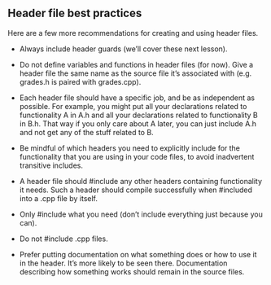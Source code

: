 ## Header file best practices

Here are a few more recommendations for creating and using header files.

- Always include header guards (we’ll cover these next lesson).

- Do not define variables and functions in header files (for now).
Give a header file the same name as the source file it’s associated with (e.g. grades.h is paired with grades.cpp).

- Each header file should have a specific job, and be as independent as possible. For example, you might put all your declarations related to functionality A in A.h and all your declarations related to functionality B in B.h. That way if you only care about A later, you can just include A.h and not get any of the stuff related to B.

- Be mindful of which headers you need to explicitly include for the functionality that you are using in your code files, to avoid inadvertent transitive includes.

- A header file should #include any other headers containing functionality it needs. Such a header should compile successfully when #included into a .cpp file by itself.

- Only #include what you need (don’t include everything just because you can).

- Do not #include .cpp files.

- Prefer putting documentation on what something does or how to use it in the header. It’s more likely to be seen there. Documentation describing how something works should remain in the source files.